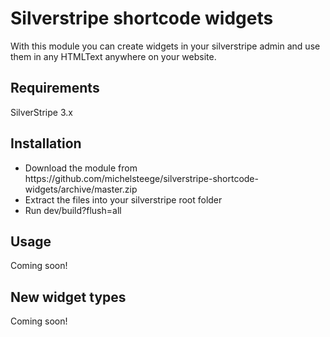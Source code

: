 Silverstripe shortcode widgets
==============================

With this module you can create widgets in your silverstripe admin and use them in any HTMLText anywhere on your website.

<h2>Requirements</h2>
SilverStripe 3.x

<h2>Installation</h2>
<ul>
<li>Download the module from https://github.com/michelsteege/silverstripe-shortcode-widgets/archive/master.zip</li>
<li>Extract the files into your silverstripe root folder</li>
<li>Run dev/build?flush=all</li>
</ul>

<h2>Usage</h2>
Coming soon!

<h2>New widget types</h2>
Coming soon!
